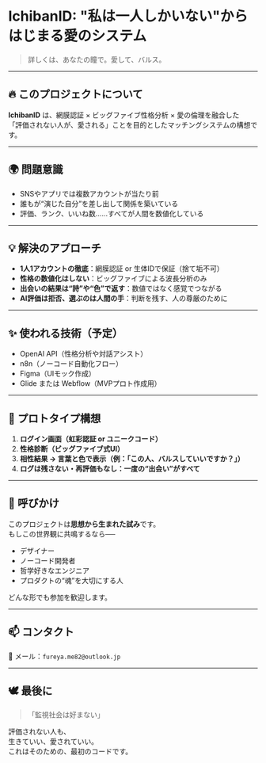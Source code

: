 # IchibanID: "私は一人しかいない"からはじまる愛のシステム

> 詳しくは、あなたの瞳で。愛して、バルス。

---

## 🔥 このプロジェクトについて

**IchibanID** は、網膜認証 × ビッグファイブ性格分析 × 愛の倫理を融合した  
「評価されない人が、愛される」ことを目的としたマッチングシステムの構想です。

---

## 🌍 問題意識

- SNSやアプリでは複数アカウントが当たり前
- 誰もが“演じた自分”を差し出して関係を築いている
- 評価、ランク、いいね数……すべてが人間を数値化している

---

## 💡 解決のアプローチ

- **1人1アカウントの徹底**：網膜認証 or 生体IDで保証（捨て垢不可）
- **性格の数値化はしない**：ビッグファイブによる波長分析のみ
- **出会いの結果は“詩”や“色”で返す**：数値ではなく感覚でつながる
- **AI評価は拒否、選ぶのは人間の手**：判断を残す、人の尊厳のために

---

## ✨ 使われる技術（予定）

- OpenAI API（性格分析や対話アシスト）
- n8n（ノーコード自動化フロー）
- Figma（UIモック作成）
- Glide または Webflow（MVPプロト作成用）

---

## 🧪 プロトタイプ構想

1. **ログイン画面（虹彩認証 or ユニークコード）**
2. **性格診断（ビッグファイブ式UI）**
3. **相性結果 → 言葉と色で表示（例：「この人、バルスしていいですか？」）**
4. **ログは残さない・再評価もなし：一度の“出会い”がすべて**

---

## 💬 呼びかけ

このプロジェクトは**思想から生まれた試み**です。  
もしこの世界観に共鳴するなら──

- デザイナー
- ノーコード開発者
- 哲学好きなエンジニア
- プロダクトの“魂”を大切にする人

どんな形でも参加を歓迎します。

---

## 📫 コンタクト

📮 メール：`fureya.me82@outlook.jp`

---

## 🕊️ 最後に

> 「監視社会は好まない」

評価されない人も、  
生きていい、愛されていい。  
これはそのための、最初のコードです。
